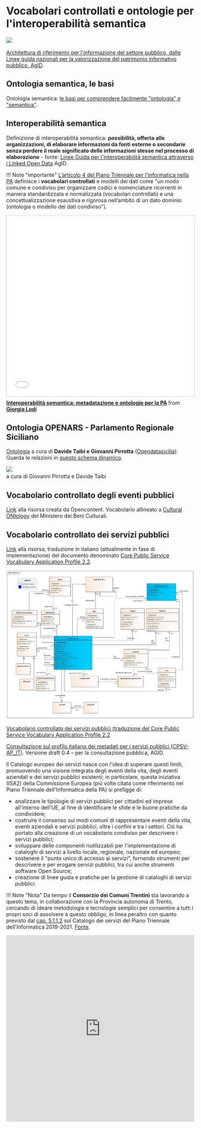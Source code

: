 # Vocabolari controllati e ontologie per l'interoperabilità semantica

<img src="https://raw.githubusercontent.com/cirospat/newproject/master/docs/static/vocabolari-controllati-architettura-informazione.png" /> 

[Architettura di riferimento per l'informazione del settore pubblico, dalle Linee guida nazionali per la valorizzazione del patrimonio informativo pubblico, AgID](https://docs.italia.it/italia/daf/lg-patrimonio-pubblico/it/bozza/arch.html).


## Ontologia semantica, le basi
Ontologia semantica: [le basi per comprendere facilmente "ontologia" e "semantica"](https://cirospat.readthedocs.io/it/latest/ontologia-semantica-le-basi.html).


## Interoperabilità semantica

Definizione di interoperabilità semantica: **possibilità, offerta alle organizzazioni, di  elaborare informazioni da fonti esterne o secondarie senza perdere il reale significato  delle informazioni stesse nel processo di elaborazione** - fonte: [Linee Guida per l'interoperabilità semantica attraverso i Linked Open Data](https://www.agid.gov.it/sites/default/files/repository_files/documentazione_trasparenza/cdc-spc-gdl6-interoperabilitasemopendata_v2.0_0.pdf) AgID.


!!! Note "importante"
    [L’articolo 4 del Piano Triennale per l'informatica nella PA](https://pianotriennale-ict.readthedocs.io/it/latest/doc/04_infrastrutture-immateriali.html#dati-della-pubblica-amministrazione) definisce i **vocabolari controllati** e modelli dei dati come "un modo comune e condiviso per organizzare codici e nomenclature ricorrenti in maniera standardizzata e normalizzata (vocabolari controllati) e una concettualizzazione esaustiva e rigorosa nell’ambito di un dato dominio (ontologia o modello dei dati condiviso").


<iframe src="//www.slideshare.net/slideshow/embed_code/key/ijWjMuMPVxTyBU" width="595" height="485" frameborder="0" marginwidth="0" marginheight="0" scrolling="no" style="border:1px solid #CCC; border-width:1px; margin-bottom:5px; max-width: 100%;" allowfullscreen> </iframe> <div style="margin-bottom:5px"> <strong> <a href="//www.slideshare.net/GiorgiaLodi/interoperabilit-semantica-metadatazione-e-ontologie-per-la-pa" title="Interoperabilità semantica: metadatazione e ontologie per la PA" target="_blank">Interoperabilità semantica: metadatazione e ontologie per la PA</a> </strong> from <strong><a href="https://www.slideshare.net/GiorgiaLodi" target="_blank">Giorgia Lodi</a></strong> </div>


## Ontologia OPENARS - Parlamento Regionale Siciliano
[Ontologia](http://www.openars.org/openars/ontologia/) a cura di **Davide Taibi e Giovanni Pirrotta** ([Opendatasicilia](http://ods2018.opendatasicilia.it)). Guarda le relazioni in [questo schema dinamico](http://www.openars.org/core/webvowl/index.html#ontology).


<img src="https://raw.githubusercontent.com/cirospat/newproject/master/docs/img/openars.jpg" /> 
<br> a cura di Giovanni Pirrotta e Davide Taibi



## Vocabolario controllato degli eventi pubblici
[Link](https://content-classes.readthedocs.io/it/latest/docs/Eventi%20pubblici%20(CPEV-AP_IT).html) alla risorsa creata da Opencontent. Vocabolario allineato a [Cultural ONtology](http://dati.beniculturali.it/cultural_on/) del Ministero dei Beni Culturali.


## Vocabolario controllato dei servizi pubblici
[Link](https://vocabolario-controllato-servizi-pubblici.readthedocs.io) alla risorsa, traduzione in italiano (attualmente in fase di implementazione) del documento denominato [Core Public Service Vocabulary Application Profile 2.2](https://joinup.ec.europa.eu/solution/core-public-service-vocabulary-application-profile/releases).

<img src="https://raw.githubusercontent.com/cirospat/-vocabolario-controllato-servizi-pubblici/master/static/CPSV-AP_Specification%20v2.2.png" /> 

[Vocabolario controllato dei servizi pubblici (traduzione del Core Public Service Vocabulary Application Profile 2.2](https://vocabolario-controllato-servizi-pubblici.readthedocs.io)

[Consultazione sul profilo italiano dei metadati per i servizi pubblici (CPSV-AP_IT)](https://www.dati.gov.it/consultazione/CPSV-AP_IT). Versione draft 0.4 – per la consultazione pubblica, AGID.

Il Catalogo europeo dei servizi nasce con l'idea di superare questi limiti, promuovendo una visione integrata degli eventi della vita, degli eventi aziendali e dei servizi pubblici esistenti; in particolare, questa iniziativa (ISA2) della Commissione Europea (più volte citata come riferimento nel Piano Triennale dell'Informatica della PA) si prefigge di: 

- analizzare le tipologie di servizi pubblici per cittadini ed imprese all'interno dell'UE, al fine di identificare le sfide e le buone pratiche da condividere; 
- costruire il consenso sui modi comuni di rappresentare eventi della vita, eventi aziendali e servizi pubblici, oltre i confini e tra i settori. Ciò ha portato alla creazione di un vocabolario condiviso per descrivere i servizi pubblici; 
- sviluppare delle componenti riutilizzabili per l'implementazione di cataloghi di servizi a livello locale, regionale, nazionale ed europeo; 
- sostenere il "punto unico di accesso ai servizi", fornendo strumenti per descrivere e per erogare servizi pubblici, tra cui anche strumenti software Open Source; 
- creazione di linee guida e pratiche per la gestione di cataloghi di servizi pubblici.


!!! Note "Nota"
    Da tempo il **Consorzio dei Comuni Trentini** sta lavorando a questo tema, in collaborazione con la Provincia autonoma di Trento, cercando di ideare metodologie e tecnologie semplici per consentire a tutti i propri soci di assolvere a questo obbligo, in linea peraltro con quanto previsto dal [cap. 5.1.1.2](https://docs.italia.it/italia/piano-triennale-ict/pianotriennale-ict-doc/it/2019-2021/05_dati-della-pubblica-amministrazione.html#catalogo-dei-servizi) sul Catalogo dei servizi del Piano Triennale dell'Informatica 2019-2021. [Fonte](https://infotn.byway.it/nl/link?c=1lv3&d=f3&h=2uap4jpa721nevjmlqhjm2vn88&i=32e&iw=1&n=bs&p=H301835223&s=wv&sn=bs).

<iframe src="https://www.youtube.com/embed/IE2UJCV2ggI" width="100%" height="500" frameborder="0" allow="autoplay; encrypted-media" allowfullscreen /iframe>
<br></br> The Catalogue of Services Action of the European Commission's ISA2 Programme supports public administrations that create and exchange information on public service descriptions. To do so, it has created a common vocabulary for describing public services, the Core Public Service Vocabulary Application Profile (CPSV-AP), and provides interoperable tools to support local implementations. The CPSV-AP is a data model for harmonising the way public services are described on eGovernment portals. 

[More about the Catalogue of Services](https://joinup.ec.europa.eu/solution/core-public-service-vocabulary-application-profile/about#what)


## Sportello digitale unico per l’accesso a informazioni, procedure e servizi di assistenza

Guarda anche il [Regolamento del Parlamento EU e del Consiglio che istituisce uno sportello digitale unico per l’accesso a informazioni, procedure e servizi di assistenza e di risoluzione dei problemi](https://vocabolario-controllato-servizi-pubblici.readthedocs.io/it/latest/regolamento-ue-sportello-digitale-unico.html#).


<iframe src="https://www.youtube.com/embed/Znkoz0-P3sc" width="100%" height="500"frameborder="0" allow="autoplay; encrypted-media" allowfullscreen /iframe>
<br></br> Istituzione e gestione di uno sportello digitale unico per offrire ai cittadini e alle imprese un facile accesso a informazioni di alta qualità, a procedure efficienti e a servizi di assistenza e di risoluzione dei problemi efficaci in relazione alle norme dell'Unione e nazionali applicabili ai cittadini e alle imprese che esercitano o che intendono esercitare i loro diritti derivanti dal diritto dell'Unione nell'ambito del mercato interno ai sensi dell'articolo 26, paragrafo 2, TFUE


## Vocabolario controllato degli atti che sono pubblicati nell'Albo Pretorio dei comuni
Un lavoro condiviso ed in progress che nasce dall'[hackathon di Udine del 15 giugno 2019](https://www.anci.fvg.it/HackFVG/LA-DUE-GIORNI-DI-HACKFVG). 
A [questo link](https://docs.google.com/spreadsheets/d/1KbBZguoxhFRkcas4Nhe8xN_TMGqRoSfcJmac4wiyFck/edit#gid=0) l'inizio della strutturazione delle definizioni/tassonomie degli atti amministrativi che confluiscono nella sezione "Albo Pretorio" dei portali web dei comuni. [Questo è lo spazio](https://github.com/italia/daf-ontologie-vocabolari-controllati/issues/66) - issue di GitHub - in cui si condivide il processo che porta alla strutturazione condivisa del "vocabolario controllato" degli atti pubblicati negli albi pretori.


## Open Contracting Data Standard (OCDS)
[Documentazione](https://standard.open-contracting.org/latest/it/). 

Obiettivi:

* Ottenere valore per i soldi pubblici spesi dalle amministrazioni pubbliche.
* Rafforzare la trasparenza, la responsabilità e l’integrità negli appalti pubblici.
* Permettere al settore privato di competere in modo equo agli appalti pubblici.
* Monitorare l’efficacia dei lavori, delle forniture e dei servizi appaltati.

## Ontologie e vocabolari controllati del Data & Analytics Framework - AGID (OntoPiA)

<img src="http://giovanni.pirrotta.it/images/ontopia/ontopia-tecnico.png" /> 
    
(immagine tratta dall'articolo di Giovanni Pirrotta)
    
[Alla scoperta di Ontopia, il Knowledge Graph della PA Italiana](http://giovanni.pirrotta.it/blog/2019/05/04/alla-scoperta-di-ontopia-il-knowledge-graph-della-pa-italiana/), un articolo di Giovanni Pirrotta che spiega in maniera chiara le **ontologie** ed i **vocabolari controllati**.

[**Repository GitHub delle ontologie e dei vocabolari controllati**](https://github.com/italia/daf-ontologie-vocabolari-controllati) sviluppati nell'ambito delle azioni previste dal piano triennale per l'informatica nella PA, e a supporto del lavoro da svolgere per l'[elenco delle basi di dati chiave](http://elenco-basi-di-dati-chiave.readthedocs.io/it/latest/). A cura di Giorgia Lodi.

[**Ontologie dal Data & Analytics Framework Italia**](https://dataportal.daf.teamdigitale.it/dataset/search#/ontologies). AGID.

[**Vocabolari controllati dal Data & Analytics Framework Italia**](https://dataportal.daf.teamdigitale.it/dataset/search#/vocabularies). AGID.


## Classi di contenuto

[Strutturazione delle classi dei contenuti e relazioni tra le stesse classi](https://www.comunweb.it/openpa/classes). Vedi anche [http://ontopa.opencontent.it/openpa/classes](http://ontopa.opencontent.it/openpa/classes). Comunweb.



## Ontologie ISTAT
[Ontologie dei Musei, del Territorio e delle Variabili Censuarie](http://datiopen.istat.it/ontologie.php). ISTAT.


## Ontologie del Ministero dei Beni Culturali
[Ontologie del Ministero dei Beni Culturali](http://dati.beniculturali.it/le-ontologie/), quali ad esempio [Cultural ONtology](http://dati.beniculturali.it/cultural_on/), con lo scopo di modellare i dati che caratterizzano gli istituti e i luoghi della cultura, MIBACT.

## Presentazioni e articoli su ontologie e vocabolari controllati
- [Open Data - Sharing data for maximum reuse. Consuming data on Web-Scale (Pieter Colpaert)](https://speakerdeck.com/pietercolpaert/an-introduction-to-open-data)
- [Ontologie e vocabolari controllati del Ministero dei Beni Culturali](http://www.iccd.beniculturali.it/it/150/archivio-news/4618/), slide illustrative del progetto ARCO e il catalogo dei beni culturali (Carriero - Lodi - Mancinelli/Veninata - Nuzzolese - Presutti).
- [Presentazioni di Giorgia Lodi su ontologie, vocabolari controllati, e interoperabilità semantica](https://www.slideshare.net/GiorgiaLodi).


## Articoli concernenti ontologie, vocabolari controllati e linked open data
- [Alla scoperta di Ontopia, il Knowledge Graph della PA Italiana, un articolo di Giovanni Pirrotta che spiega in maniera chiara le **ontologie** ed i **vocabolari controllati**](http://giovanni.pirrotta.it/blog/2019/05/04/alla-scoperta-di-ontopia-il-knowledge-graph-della-pa-italiana).
- [Understanding Linked Data Formats - Turtle vs RDF/XML vs N-Triples vs JSON-LD (Angus Addlesee)](https://medium.com/wallscope/understanding-linked-data-formats-rdf-xml-vs-turtle-vs-n-triples-eb931dbe9827)
- [Generazione e verifica di notizie di qualità attraverso il Web Semantico: la storia di Liliana Segre, un articolo di Giovanni Pirrotta (come il web semantico può combattere le false notizie)](https://medium.com/@gpirrotta/generazione-e-verifica-di-notizie-di-qualit%C3%A0-attraverso-il-web-semantico-la-storia-di-liliana-6cd81f05e9fe).
- [Una guida di facile lettura (di Ilaria Maresi) per coloro che desiderano conoscere la modellazione semantica o aggiornare la propria memoria sull'argomento. Destinato a un vasto pubblico, il libro tratta argomenti dal "RDF" di base, all'integrazione di ontologie, alla costruzione di un modello e, infine, all'esecuzione di query "SPARQL"](https://zenodo.org/record/3898519#.Xvniul9xdPY).
- [Estensione di SPARQL 1.1 per generare RDF da XML, JSON, CSV, GeoJSON, HTML, CBOR, testo con espressioni regolari. Disponibile un playground per imparare dalle basi](https://ci.mines-stetienne.fr/sparql-generate/playground.html). Da un [post di Giovanni Pirotta](https://www.facebook.com/groups/opendatasicilia/?multi_permalinks=2969269163191719%2C2966008010184501%2C2964474767004492&notif_id=1593324030818250&notif_t=group_activity&ref=notif).
